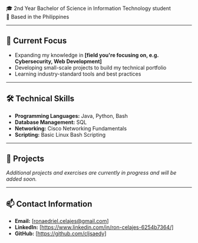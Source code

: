 🎓 2nd Year Bachelor of Science in Information Technology student  
📍 Based in the Philippines  

---

## 🎯 Current Focus

- Expanding my knowledge in **[field you're focusing on, e.g. Cybersecurity, Web Development]**
- Developing small-scale projects to build my technical portfolio
- Learning industry-standard tools and best practices

---

## 🛠️ Technical Skills

- **Programming Languages:** Java, Python, Bash
- **Database Management:** SQL
- **Networking:** Cisco Networking Fundamentals
- **Scripting:** Basic Linux Bash Scripting

---

## 📂 Projects

*Additional projects and exercises are currently in progress and will be added soon.*

---

## 📫 Contact Information

- **Email:** [ronaedriel.celajes@gmail.com]
- **LinkedIn:** [https://www.linkedin.com/in/ron-celajes-6254b7364/]
- **GitHub:** [https://github.com/cljsaedy]
